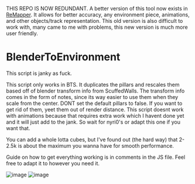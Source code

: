 THIS REPO IS NOW REDUNDANT.
A better version of this tool now exists in [ReMapper](https://github.com/Swifter1243/ReMapper).
It allows for better accuracy, any environment piece, animations, and other objects/track representation.
This old version is also difficult to work with, many came to me with problems, this new version is much more user friendly.

# BlenderToEnvironment
This script is janky as fuck.

This script only works in BTS. It duplicates the pillars and rescales them based off of blender transform info from ScuffedWalls.
The transform info comes in the form of notes, since its way easier to use them when they scale from the center.
DONT set the default pillars to false. If you want to get rid of them, yeet them out of render distance.
This script doesnt work with animations because that requires extra work which I havent done yet and it will just add to the jank. So wait for nyri0's or adapt this one if you want that.

You can add a whole lotta cubes, but I've found out (the hard way) that 2-2.5k is about the maximum you wanna have for smooth performance.

Guide on how to get everything working is in comments in the JS file. Feel free to adapt it to however you need it.

![image](https://user-images.githubusercontent.com/61858676/139190597-295bcd6e-dc62-4b4d-ae61-6c1bfcecdfc8.png)
![image](https://user-images.githubusercontent.com/61858676/139190669-97324420-15b6-4637-bd0d-d92be718fec8.png)
